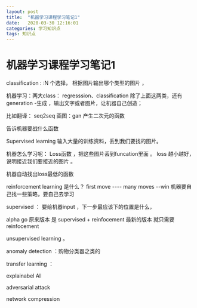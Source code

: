 ```yaml
---
layout: post
title:  "机器学习课程学习笔记1"
date:   2020-03-30 12:16:01
categories: 学习知识点
tags: 知识点
---
```



# 机器学习课程学习笔记1


classification :  :N 个选择， 根据图片输出哪个类型的图片 ，

机器学习：两大class： regresssion、classification
除了上面这两类，还有generation -生成 ，输出文字或者图片，让机器自己创造；

比如翻译： seq2seq
画图：gan 产生二次元的函数

告诉机器要战什么函数

Supervised learning
输入大量的训练资料，丢到我们要找的图片。

机器怎么学习呢：  Loss函数 ，把这些图片丢到funcation里面 。
loss 越小越好，说明接近我们要接近的图片 。

机器自动找出loss最低的函数

reinforcement learning 是什么？
first move ---- many moves  --win  机器要自己找一些策略，要自己去学习

supervised ： 要给机器input ，下一步最应该下的位置是什么，

alpha go 原来版本 是 supervised + reinfocement
最新的版本 就只需要reinfocement

unsupervised learning 。


anomaly detection ：购物分类器之类的


transfer learning ：


explainabel AI

adversarial  attack

network compression
